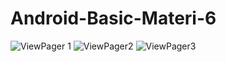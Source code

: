 # Android-Basic-Materi-6
![ViewPager 1](https://user-images.githubusercontent.com/35458903/56177390-ae418a80-6028-11e9-94b8-8ab5df50fb07.png)
![ViewPager2](https://user-images.githubusercontent.com/35458903/56177391-ae418a80-6028-11e9-8de3-9d477097dee4.png)
![ViewPager3](https://user-images.githubusercontent.com/35458903/56177393-aeda2100-6028-11e9-87b3-51ee8e6e3a98.png)
